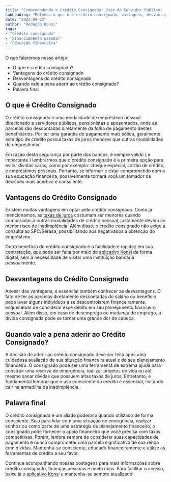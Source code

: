 ```yaml
---
title: "Compreendendo o Crédito Consignado: Guia do Servidor Público"
subheading: "Entenda o que é o crédito consignado, vantagens, desvantagens e adeque ao seu planejamento financeiro"
date: "2023-09-22"
author: "Redação Konsi"
tags:
- "Crédito consignado"
- "Financiamento pessoal"
- "Educação financeira"
---
```


O que falaremos nesse artigo:

- O que é crédito consignado?
- Vantagens do crédito consignado
- Desvantagens do crédito consignado
- Quando vale a pena aderir ao crédito consignado?
- Palavra final

## O que é Crédito Consignado

O crédito consignado é uma modalidade de empréstimo pessoal direcionado a servidores públicos, pensionistas e aposentados, onde as parcelas são descontadas diretamente da folha de pagamento destes beneficiários. Por ter uma garantia de pagamento mais sólida, geralmente este tipo de crédito possui taxas de juros menores que outras modalidades de empréstimos.  

Em razão desta segurança por parte dos bancos, é sempre válido ( e importante ) lembrarmos que o crédito consignado é a primeira opção para evitar dívidas caras, como por exemplo: cheque especial, cartão de crédito, e empréstimos pessoais. Portanto, se informar e estar comprometido com a sua educação financeira, possivelmente tornará você um tomador de decisões mais acertivo e consciente.

## Vantagens do Crédito Consignado

Existem muitas vantagens em optar pelo crédito consignado. Como já mencionamos, as [taxas de juros](https://konsi.com.br/postagens/aprenda-a-navegar-pelas-guas-das-taxas-de-juros) costumam ser menores quando comparadas a outras modalidades de crédito pessoal, justamente devido ao menor risco de inadimplência. Além disso, o crédito consignado não exige a consulta ao SPC/Serasa, possibilitando aos negativados a obtenção do empréstimo.

Outro benefício do crédito consignado é a facilidade e rapidez em sua contratação, que pode ser feita por meio do [aplicativo Konsi](https://konsi.com.br/download-app) de forma digital, sem a necessidade de visitar uma instituição bancária pessoalmente.

## Desvantagens do Crédito Consignado

Apesar das vantagens, é essencial também conhecer as desvantagens. O fato de ter as parcelas diretamente descontadas do salário ou benefício pode levar alguns indivíduos a se descontrolarem financeiramente, esquecendo de considerar esse débito em seu planejamento financeiro pessoal. Além disso, em caso de desemprego ou mudança de emprego, a dívida consignada pode se tornar uma grande dor de cabeça.

## Quando vale a pena aderir ao Crédito Consignado?

A decisão de aderir ao crédito consignado deve ser feita após uma cuidadosa avaliação de sua situação financeira atual e do seu planejamento financeiro. O consignado pode ser uma ferramenta de extrema ajuda para construir uma reserva de emergência, realizar projetos de vida ou até mesmo sanar dívidas que possuem altas taxas de juros. Entretanto, é fundamental lembrar que o uso consciente do crédito é essencial, evitando cair na armadilha da inadimplência. 

## Palavra final

O crédito consignado é um aliado poderoso quando utilizado de forma consciente. Seja para lidar com uma situação de emergência, realizar sonhos ou como parte de uma estratégia de planejamento financeiro, o consignado pode fornecer o apoio financeiro que você precisa com taxas competitivas. Porém, lembre sempre de considerar suas capacidades de pagamento e nunca comprometer uma parcela significativa de sua renda com dívidas. Mantenha-se consciente, educado financeiramente e utilize as ferramentas de crédito a seu favor.

Continue acompanhando nossas postagens para mais informações sobre crédito consignado, finanças pessoais e muito mais. Para facilitar o acesso, baixe já o [aplicativo Konsi](https://konsi.com.br/download-app) e mantenha-se sempre atualizado!

